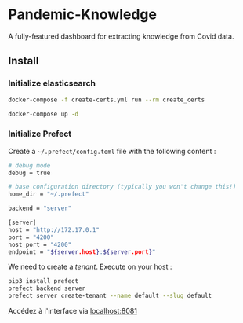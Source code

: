 # Pandemic-Knowledge

A fully-featured dashboard for extracting knowledge from Covid data.

## Install

### Initialize elasticsearch

```bash
docker-compose -f create-certs.yml run --rm create_certs
```

```bash
docker-compose up -d
```

### Initialize Prefect

Create a `~/.prefect/config.toml` file with the following content :

```bash
# debug mode
debug = true

# base configuration directory (typically you won't change this!)
home_dir = "~/.prefect"

backend = "server"

[server]
host = "http://172.17.0.1"
port = "4200"
host_port = "4200"
endpoint = "${server.host}:${server.port}"
```

We need to create a _tenant_. Execute on your host :

```bash
pip3 install prefect
prefect backend server
prefect server create-tenant --name default --slug default
```

Accédez à l'interface via [localhost:8081](http://localhost:8081)
